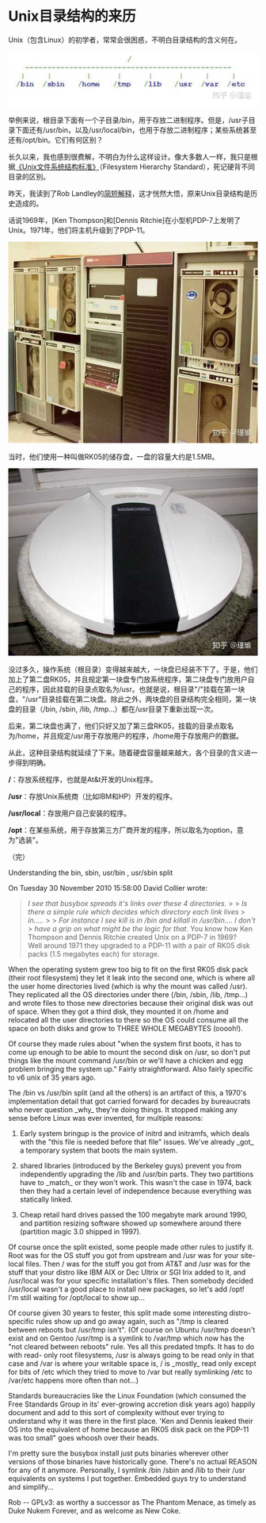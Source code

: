 # Unix目录结构的来历

Unix（包含Linux）的初学者，常常会很困惑，不明白目录结构的含义何在。

  

![](vx_images/20221208110931846_23309.webp)

  

举例来说，根目录下面有一个子目录/bin，用于存放二进制程序。但是，/usr子目录下面还有/usr/bin，以及/usr/local/bin，也用于存放二进制程序；某些系统甚至还有/opt/bin。它们有何区别？

长久以来，我也感到很费解，不明白为什么这样设计。像大多数人一样，我只是根据[《Unix文件系统结构标准》](https://link.zhihu.com/?target=http%3A//www.pathname.com/fhs/pub/fhs-2.3.html)（Filesystem Hierarchy Standard），死记硬背不同目录的区别。

昨天，我读到了Rob Landley的[简短解释](https://link.zhihu.com/?target=http%3A//lists.busybox.net/pipermail/busybox/2010-December/074114.html)，这才恍然大悟，原来Unix目录结构是历史造成的。

话说1969年，[Ken Thompson]和[Dennis Ritchie]在小型机PDP-7上发明了Unix。1971年，他们将主机升级到了PDP-11。

  

![](vx_images/20221208110931740_13255.webp)

  

当时，他们使用一种叫做RK05的储存盘，一盘的容量大约是1.5MB。

  

![](vx_images/20221208110931565_29729.webp)

  

没过多久，操作系统（根目录）变得越来越大，一块盘已经装不下了。于是，他们加上了第二盘RK05，并且规定第一块盘专门放系统程序，第二块盘专门放用户自己的程序，因此挂载的目录点取名为/usr。也就是说，根目录"/"挂载在第一块盘，"/usr"目录挂载在第二块盘。除此之外，两块盘的目录结构完全相同，第一块盘的目录（/bin, /sbin, /lib, /tmp...）都在/usr目录下重新出现一次。

后来，第二块盘也满了，他们只好又加了第三盘RK05，挂载的目录点取名为/home，并且规定/usr用于存放用户的程序，/home用于存放用户的数据。

从此，这种目录结构就延续了下来。随着硬盘容量越来越大，各个目录的含义进一步得到明确。

**/**：存放系统程序，也就是At&t开发的Unix程序。

**/usr**：存放Unix系统商（比如IBM和HP）开发的程序。

**/usr/local**：存放用户自己安装的程序。

**/opt**：在某些系统，用于存放第三方厂商开发的程序，所以取名为option，意为"选装"。

（完）

Understanding the bin, sbin, usr/bin , usr/sbin split

On Tuesday 30 November 2010 15:58:00 David Collier wrote:
> *I see that busybox spreads it's links over these 4 directories.* >  > *Is there a simple rule which decides which directory each link lives* > *in.....* >  > *For instance I see kill is in /bin and killall in /usr/bin.... I don't* > *have a grip on what might be the logic for that.* 
You know how Ken Thompson and Dennis Ritchie created Unix on a PDP-7 in 1969?  
Well around 1971 they upgraded to a PDP-11 with a pair of RK05 disk packs (1.5 
megabytes each) for storage.

When the operating system grew too big to fit on the first RK05 disk pack (their 
root filesystem) they let it leak into the second one, which is where all the 
user home directories lived (which is why the mount was called /usr).  They 
replicated all the OS directories under there (/bin, /sbin, /lib, /tmp...) and 
wrote files to those new directories because their original disk was out of 
space.  When they got a third disk, they mounted it on /home and relocated all 
the user directories to there so the OS could consume all the space on both 
disks and grow to THREE WHOLE MEGABYTES (ooooh!).

Of course they made rules about "when the system first boots, it has to come up 
enough to be able to mount the second disk on /usr, so don't put things like 
the mount command /usr/bin or we'll have a chicken and egg problem bringing 
the system up."  Fairly straightforward.  Also fairly specific to v6 unix of 35 
years ago.

The /bin vs /usr/bin split (and all the others) is an artifact of this, a 
1970's implementation detail that got carried forward for decades by 
bureaucrats who never question \_why\_ they're doing things.  It stopped making 
any sense before Linux was ever invented, for multiple reasons:

1) Early system bringup is the provice of initrd and initramfs, which deals 
with the "this file is needed before that file" issues.  We've already \_got\_ a 
temporary system that boots the main system.

2) shared libraries (introduced by the Berkeley guys) prevent you from 
independently upgrading the /lib and /usr/bin parts.  They two partitions have 
to \_match\_ or they won't work.  This wasn't the case in 1974, back then they 
had a certain level of independence because everything was statically linked.

3) Cheap retail hard drives passed the 100 megabyte mark around 1990, and 
partition resizing software showed up somewhere around there (partition magic 
3.0 shipped in 1997).

Of course once the split existed, some people made other rules to justify it.  
Root was for the OS stuff you got from upstream and /usr was for your site-
local files.  Then / was for the stuff you got from AT&T and /usr was for the 
stuff that your distro like IBM AIX or Dec Ultrix or SGI Irix added to it, and 
/usr/local was for your specific installation's files.  Then somebody decided 
/usr/local wasn't a good place to install new packages, so let's add /opt!  
I'm still waiting for /opt/local to show up...

Of course given 30 years to fester, this split made some interesting distro-
specific rules show up and go away again, such as "/tmp is cleared between 
reboots but /usr/tmp isn't".  (Of course on Ubuntu /usr/tmp doesn't exist and 
on Gentoo /usr/tmp is a symlink to /var/tmp which now has the "not cleared 
between reboots" rule.  Yes all this predated tmpfs.  It has to do with read-
only root filesystems, /usr is always going to be read only in that case and 
/var is where your writable space is, / is \_mostly\_ read only except for bits 
of /etc which they tried to move to /var but really symlinking /etc to 
/var/etc happens more often than not...)

Standards bureaucracies like the Linux Foundation (which consumed the Free 
Standards Group in its' ever-growing accretion disk years ago) happily 
document and add to this sort of complexity without ever trying to understand 
why it was there in the first place.  'Ken and Dennis leaked their OS into the 
equivalent of home because an RK05 disk pack on the PDP-11 was too small" goes 
whoosh over their heads.

I'm pretty sure the busybox install just puts binaries wherever other versions 
of those binaries have historically gone.  There's no actual REASON for any of 
it anymore.  Personally, I symlink /bin /sbin and /lib to their /usr 
equivalents on systems I put together.  Embedded guys try to understand and 
simplify...

Rob
\-\- 
GPLv3: as worthy a successor as The Phantom Menace, as timely as Duke Nukem 
Forever, and as welcome as New Coke.
